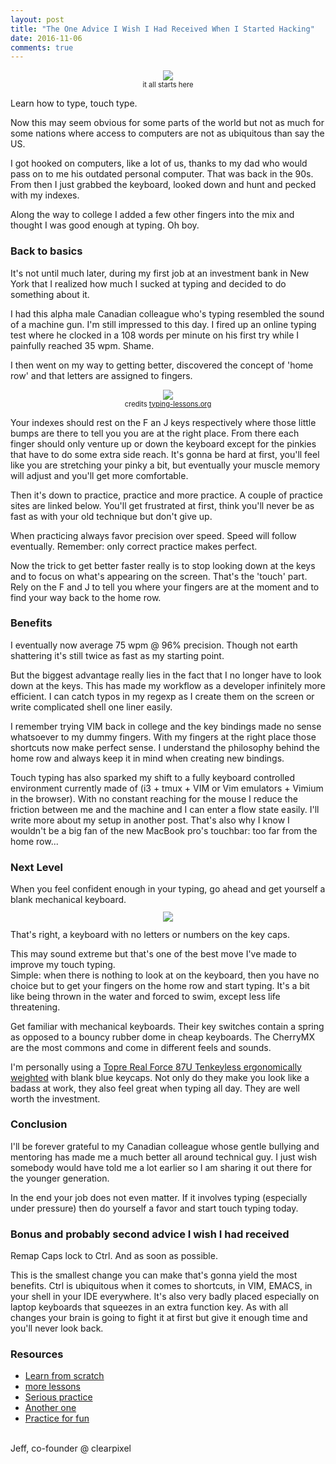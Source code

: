 ```yaml
---
layout: post
title: "The One Advice I Wish I Had Received When I Started Hacking"
date: 2016-11-06
comments: true
---
```


<p style="text-align: center; font-size: 0.8em">
    <img src="http://images.pcworld.com/images/article/2011/09/147939-ibmkey1-5221912.jpg" align="bottom"><br>
    it all starts here
</p>

Learn how to type, touch type.

Now this may seem obvious for some parts of the world but not as much for some nations where access to computers are not as ubiquitous than say the US.

I got hooked on computers, like a lot of us, thanks to my dad who would pass on to me his outdated personal computer. That was back in the 90s.
From then I just grabbed the keyboard, looked down and hunt and pecked with my indexes.

Along the way to college I added a few other fingers into the mix and thought I was good enough at typing. Oh boy.

<h3>Back to basics</h3>
It's not until much later, during my first job at an investment bank in New York that I realized how much I sucked at typing and decided to do something about it.

I had this alpha male Canadian colleague who's typing resembled the sound of a machine gun. I'm still impressed to this day.
I fired up an online typing test where he clocked in a 108 words per minute on his first try while I painfully reached 35 wpm. Shame.

I then went on my way to getting better, discovered the concept of 'home row' and that letters are assigned to fingers.

<p style="text-align: center; font-size: 0.8em">
    <img src="http://www.typing-lessons.org/images/which_fingers.gif" align="bottom"><br>
    credits <a href="http://www.typing-lessons.org/preliminaries_4.html">typing-lessons.org</a>
</p>

Your indexes should rest on the F an J keys respectively where those little bumps are there to tell you you are at the right place.
From there each finger should only venture up or down the keyboard except for the pinkies that have to do some extra side reach.
It's gonna be hard at first, you'll feel like you are stretching your pinky a bit, but eventually your muscle memory will adjust and you'll get more comfortable.

Then it's down to practice, practice and more practice. A couple of practice sites are linked below.
You'll get frustrated at first, think you'll never be as fast as with your old technique but don't give up.

When practicing always favor precision over speed. Speed will follow eventually. Remember: only correct practice makes perfect.

Now the trick to get better faster really is to stop looking down at the keys and to focus on what's appearing on the screen.
That's the 'touch' part. Rely on the F and J to tell you where your fingers are at the moment and to find your way back to the home row.

<h3>Benefits</h3>
I eventually now average 75 wpm @ 96% precision. Though not earth shattering it's still twice as fast as my starting point.

But the biggest advantage really lies in the fact that I no longer have to look down at the keys. This has made my workflow as a developer infinitely more efficient.
I can catch typos in my regexp as I create them on the screen or write complicated shell one liner easily.

I remember trying VIM back in college and the key bindings made no sense whatsoever to my dummy fingers. With my fingers at the right place those shortcuts now make perfect sense.
I understand the philosophy behind the home row and always keep it in mind when creating new bindings.

Touch typing has also sparked my shift to a fully keyboard controlled environment currently made of (i3 + tmux + VIM or Vim emulators + Vimium in the browser). With no constant reaching for the mouse I reduce the friction between me and the machine
and I can enter a flow state easily.
I'll write more about my setup in another post.
That's also why I know I wouldn't be a big fan of the new MacBook pro's touchbar: too far from the home row...

<h3>Next Level</h3>
When you feel confident enough in your typing, go ahead and get yourself a blank mechanical keyboard.
<p style="text-align: center; font-size: 0.8em">
    <img src="http://www.daskeyboard.com/images/product/daskeyboard-4-ultimate/daskeyboard-4-ultimate-font.jpg" align="bottom"><br>
</p> That's right, a keyboard with no letters or numbers on the key caps.

This may sound extreme but that's one of the best move I've made to improve my touch typing.<br>
Simple: when there is nothing to look at on the keyboard, then you have no choice but to get your fingers on the home row and start typing.
It's a bit like being thrown in the water and forced to swim, except less life threatening. 

Get familiar with mechanical keyboards. Their key switches contain a spring as opposed to a bouncy rubber dome in cheap keyboards.
The CherryMX are the most commons and come in different feels and sounds.

I'm personally using a <a href="http://elitekeyboards.com/products.php?sub=topre_keyboards,rftenkeyless&pid=rf_se17t0">Topre Real Force 87U Tenkeyless ergonomically weighted</a> with blank blue keycaps.
Not only do they make you look like a badass at work, they also feel great when typing all day. They are well worth the investment.

<h3>Conclusion</h3>
I'll be forever grateful to my Canadian colleague whose gentle bullying and mentoring has made me a much better all around technical guy.
I just wish somebody would have told me a lot earlier so I am sharing it out there for the younger generation.

In the end your job does not even matter. If it involves typing (especially under pressure) then do yourself a favor and start touch typing today.


<h3>Bonus and probably second advice I wish I had received</h3>

Remap Caps lock to Ctrl. And as soon as possible.

This is the smallest change you can make that's gonna yield the most benefits.
Ctrl is ubiquitous when it comes to shortcuts, in VIM, EMACS, in your shell in your IDE everywhere.
It's also very badly placed especially on laptop keyboards that squeezes in an extra function key.
As with all changes your brain is going to fight it at first but give it enough time and you'll never look back.

<h3>Resources</h3>
<ul>
<li><a href="https://www.typing.com/student">Learn from scratch</a></li>
<li><a href="http://www.typing-lessons.org/preliminaries_4.html">more lessons</a></li>
<li><a href="https://10fastfingers.com/typing-test/english">Serious practice</a></li>
<li><a href="https://www.keyhero.com/free-typing-test/">Another one</a></li>
<li><a href="http://play.typeracer.com/">Practice for fun</a></li>
</ul>

<br>
<span class="signature">
Jeff, co-founder @ clearpixel
</span>



